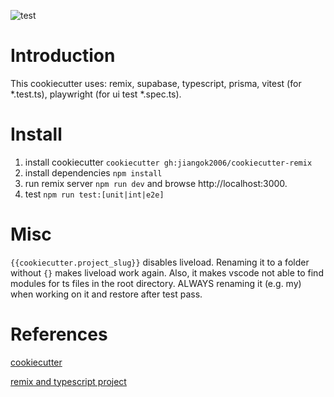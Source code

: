 ![test](https://github.com/jiangok2006/cookiecutter-remix/actions/workflows/main.yml/badge.svg)

# Introduction

This cookiecutter uses: remix, supabase, typescript, prisma, vitest (for *.test.ts), playwright (for ui test *.spec.ts).

# Install

1. install cookiecutter `cookiecutter gh:jiangok2006/cookiecutter-remix`
1. install dependencies `npm install`
1. run remix server `npm run dev` and browse http://localhost:3000.
1. test `npm run test:[unit|int|e2e]`

# Misc

`{{cookiecutter.project_slug}}` disables liveload. Renaming it to a folder without `{}` makes liveload work again. Also, it makes vscode not able to find modules for ts files in the root directory. ALWAYS renaming it (e.g. my) when working on it and restore after test pass.

# References

[cookiecutter](https://cookiecutter.readthedocs.io/en/2.4.0/tutorials/tutorial2.html#step-1-name-your-cookiecutter)

[remix and typescript project](https://coderpad.io/blog/development/how-to-build-a-web-application-with-typescript-and-remix/)
